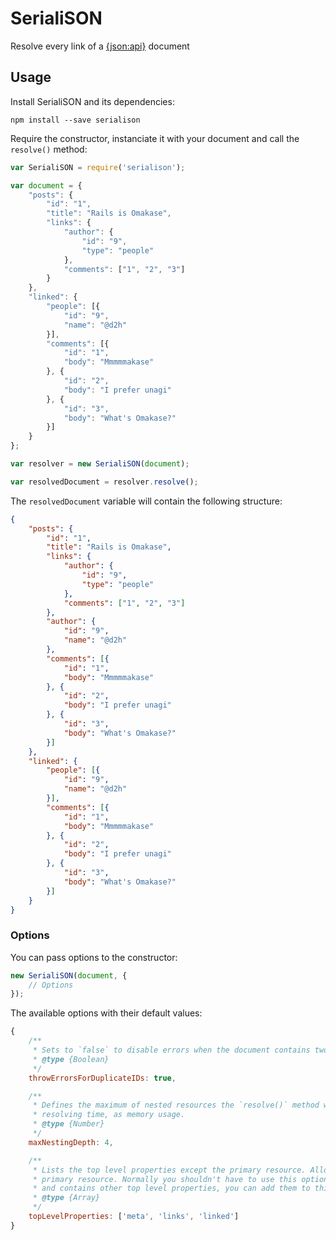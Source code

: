 # SerialiSON

Resolve every link of a [{json:api}](http://jsonapi.org/) document

## Usage

Install SerialiSON and its dependencies:

```shell
npm install --save serialison
```

Require the constructor, instanciate it with your document and call the `resolve()` method:

```js
var SerialiSON = require('serialison');

var document = {
    "posts": {
        "id": "1",
        "title": "Rails is Omakase",
        "links": {
            "author": {
                "id": "9",
                "type": "people"
            },
            "comments": ["1", "2", "3"]
        }
    },
    "linked": {
        "people": [{
            "id": "9",
            "name": "@d2h"
        }],
        "comments": [{
            "id": "1",
            "body": "Mmmmmakase"
        }, {
            "id": "2",
            "body": "I prefer unagi"
        }, {
            "id": "3",
            "body": "What's Omakase?"
        }]
    }
};

var resolver = new SerialiSON(document);

var resolvedDocument = resolver.resolve();
```

The `resolvedDocument` variable will contain the following structure:

```json
{
    "posts": {
        "id": "1",
        "title": "Rails is Omakase",
        "links": {
            "author": {
                "id": "9",
                "type": "people"
            },
            "comments": ["1", "2", "3"]
        },
        "author": {
            "id": "9",
            "name": "@d2h"
        },
        "comments": [{
            "id": "1",
            "body": "Mmmmmakase"
        }, {
            "id": "2",
            "body": "I prefer unagi"
        }, {
            "id": "3",
            "body": "What's Omakase?"
        }]
    },
    "linked": {
        "people": [{
            "id": "9",
            "name": "@d2h"
        }],
        "comments": [{
            "id": "1",
            "body": "Mmmmmakase"
        }, {
            "id": "2",
            "body": "I prefer unagi"
        }, {
            "id": "3",
            "body": "What's Omakase?"
        }]
    }
}
```

### Options

You can pass options to the constructor:

```js
new SerialiSON(document, {
    // Options
});
```

The available options with their default values:

```js
{
    /**
     * Sets to `false` to disable errors when the document contains two resources with the same type and ID.
     * @type {Boolean}
     */
    throwErrorsForDuplicateIDs: true,

    /**
     * Defines the maximum of nested resources the `resolve()` method will process. Raising this value may increase the
     * resolving time, as memory usage.
     * @type {Number}
     */
    maxNestingDepth: 4,

    /**
     * Lists the top level properties except the primary resource. Allows the constructor to find the name of your
     * primary resource. Normally you shouldn't have to use this option but, if your document isn't {json:api} compliant
     * and contains other top level properties, you can add them to this array.
     * @type {Array}
     */
    topLevelProperties: ['meta', 'links', 'linked']
}
```
